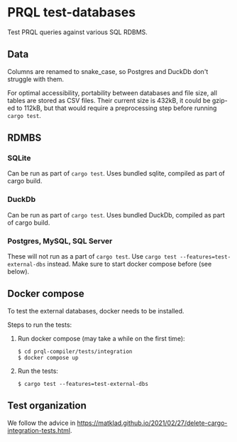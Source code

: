 # PRQL test-databases

Test PRQL queries against various SQL RDBMS.

## Data

Columns are renamed to snake_case, so Postgres and DuckDb don't struggle with
them.

For optimal accessibility, portability between databases and file size, all
tables are stored as CSV files. Their current size is 432kB, it could be gzip-ed
to 112kB, but that would require a preprocessing step before running
`cargo test`.

## RDMBS

### SQLite

Can be run as part of `cargo test`. Uses bundled sqlite, compiled as part of
cargo build.

### DuckDb

Can be run as part of `cargo test`. Uses bundled DuckDb, compiled as part of
cargo build.

### Postgres, MySQL, SQL Server

These will not run as a part of `cargo test`. Use
`cargo test --features=test-external-dbs` instead. Make sure to start docker
compose before (see below).

## Docker compose

To test the external databases, docker needs to be installed.

Steps to run the tests:

1. Run docker compose (may take a while on the first time):

   ```
   $ cd prql-compiler/tests/integration
   $ docker compose up
   ```

2. Run the tests:

   ```
   $ cargo test --features=test-external-dbs
   ```

## Test organization

We follow the advice in
<https://matklad.github.io/2021/02/27/delete-cargo-integration-tests.html>.
